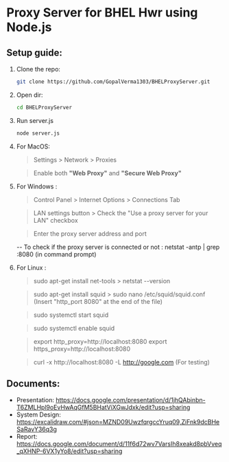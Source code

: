 # Proxy Server for BHEL Hwr using Node.js
## Setup guide:
1. Clone the repo:
   ```bash
   git clone https://github.com/GopalVerma1303/BHELProxyServer.git
   ```
2. Open dir:
   ```bash
   cd BHELProxyServer
   ```
3. Run server.js
   ```bash
   node server.js
   ```
4. For MacOS:
   >Settings > Network > Proxies
   
   >Enable both **"Web Proxy"** and **"Secure Web Proxy"**

5. For Windows : 

   >Control Panel > Internet Options > Connections Tab 

   > LAN settings button > Check the "Use a proxy server for your LAN" checkbox

   >Enter the proxy server address and port
    
   -- To check if the proxy server is connected or not : netstat -antp | grep :8080 (in command prompt)

6. For Linux : 
   
   >sudo apt-get install net-tools > netstat --version   
   
   >sudo apt-get install squid > sudo nano /etc/squid/squid.conf (Insert "http_port 8080" at the end of the file)

   >sudo systemctl start squid
   
   >sudo systemctl enable squid

   >export http_proxy=http://localhost:8080
   >export https_proxy=http://localhost:8080

   >curl -x http://localhost:8080 -L http://google.com  (For testing)

## Documents:
 - Presentation: https://docs.google.com/presentation/d/1jhQAbinbn-T6ZMLHpl9oEvHwAqGfM5BHatViXGwJdxk/edit?usp=sharing
 - System Design: https://excalidraw.com/#json=MZND09UwzfqrgccYruq09,ZiFnk9dcBHeSaRavY36q3g
 - Report: https://docs.google.com/document/d/11f6d72wv7VarsIh8xeakd8pbVveq_qXHNP-6VX1yYo8/edit?usp=sharing
